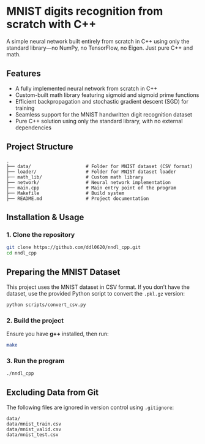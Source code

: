 # MNIST digits recognition from scratch with C++

A simple neural network built entirely from scratch in C++ using only the standard library—no NumPy, no TensorFlow, no Eigen. Just pure C++ and math.

## Features
- A fully implemented neural network from scratch in C++
- Custom-built math library featuring sigmoid and sigmoid prime functions
- Efficient backpropagation and stochastic gradient descent (SGD) for training
- Seamless support for the MNIST handwritten digit recognition dataset
- Pure C++ solution using only the standard library, with no external dependencies

## Project Structure
```
.
├── data/                    # Folder for MNIST dataset (CSV format)
├── loader/                  # Folder for MNIST dataset loader
├── math_lib/                # Custom math library
├── network/                 # Neural network implementation
├── main.cpp                 # Main entry point of the program
├── Makefile                 # Build system
├── README.md                # Project documentation
```

## Installation & Usage
### 1. Clone the repository
```sh
git clone https://github.com/ddl0620/nndl_cpp.git
cd nndl_cpp
```

## Preparing the MNIST Dataset
This project uses the MNIST dataset in CSV format. If you don’t have the dataset, use the provided Python script to convert the `.pkl.gz` version:
```sh
python scripts/convert_csv.py
```

### 2. Build the project
Ensure you have **g++** installed, then run:
```sh
make
```

### 3. Run the program
```sh
./nndl_cpp
```

## Excluding Data from Git
The following files are ignored in version control using `.gitignore`:
```
data/
data/mnist_train.csv
data/mnist_valid.csv
data/mnist_test.csv
```

